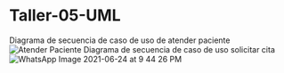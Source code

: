 # Taller-05-UML
Diagrama de secuencia de caso de uso de atender paciente
![Atender Paciente](https://user-images.githubusercontent.com/75048588/123307528-34e73180-d4e8-11eb-9c22-daaa9b3bacce.png)
Diagrama de secuencia de caso de uso solicitar cita
![WhatsApp Image 2021-06-24 at 9 44 26 PM](https://user-images.githubusercontent.com/75219573/123362142-d47ee100-d535-11eb-8755-e8587cd4e097.jpeg)
